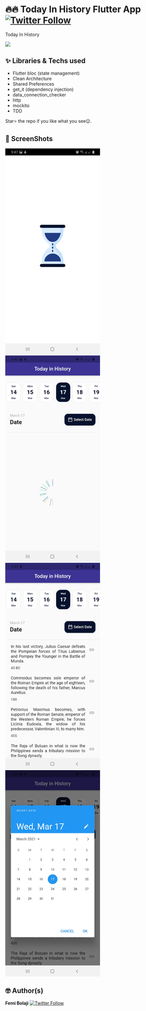 # 🔥🔥 Today In History Flutter  App  [![Twitter Follow](https://img.shields.io/twitter/follow/dev_femi.svg?style=social)](https://twitter.com/dev_femi)
Today In History

<a href="https://play.google.com/store/apps/details?id=com.imef.today_in_history"><img src="https://playerzon.com/asset/download.png" width="200"></img></a>
## ✨ Libraries & Techs used
* Flutter bloc (state management)
* Clean  Architecture 
* Shared Preferences
* get_it (dependency injection)
* data_connection_checker
* http
* mockito
* TDD


Star⭐ the repo if you like what you see😉.

## 📸 ScreenShots

<img src="ss/1.jpg" width="300"/> <img src="ss/2.jpg" width="300"/> <img src="ss/3.jpg" width="300"/> <img src="ss/4.jpg" width="300"/> 



## 🤓 Author(s)
**Femi Bolaji** [![Twitter Follow](https://img.shields.io/twitter/follow/dev_femi.svg?style=social)](https://twitter.com/dev_femi)



